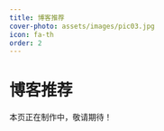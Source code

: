 ```yaml
---
title: 博客推荐
cover-photo: assets/images/pic03.jpg
icon: fa-th
order: 2
---
```


# 博客推荐
本页正在制作中，敬请期待！
